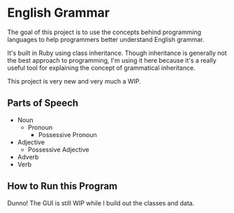 # English Grammar

The goal of this project is to use the concepts behind programming languages to help programmers better understand English grammar.

It's built in Ruby using class inheritance. Though inheritance is generally not the best approach to programming, I'm using it here because it's a really useful tool for explaining the concept of grammatical inheritance.

This project is very new and very much a WIP.

## Parts of Speech
- Noun
  - Pronoun
    - Possessive Pronoun
- Adjective
  - Possessive Adjective
- Adverb
- Verb

## How to Run this Program
Dunno! The GUI is still WIP while I build out the classes and data.
